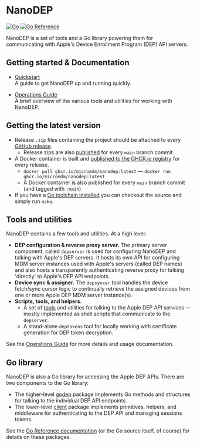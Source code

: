 # NanoDEP

[![Go](https://github.com/micromdm/nanodep/workflows/CI%2FCD/badge.svg)](https://github.com/micromdm/nanodep/actions) [![Go Reference](https://pkg.go.dev/badge/github.com/micromdm/nanodep.svg)](https://pkg.go.dev/github.com/micromdm/nanodep)

NanoDEP is a set of tools and a Go library powering them for communicating with Apple's Device Enrollment Program (DEP) API servers.

## Getting started & Documentation

- [Quickstart](docs/quickstart.md)  
A guide to get NanoDEP up and running quickly.

- [Operations Guide](docs/operations-guide.md)  
A brief overview of the various tools and utilities for working with NanoDEP.

## Getting the latest version

* Release `.zip` files containing the project should be attached to every [GitHub release](https://github.com/micromdm/nanodep/releases).
  * Release zips are also [published](https://github.com/micromdm/nanodep/actions) for every `main` branch commit.
* A Docker container is built and [published to the GHCR.io registry](http://ghcr.io/micromdm/nanodep) for every release.
  * `docker pull ghcr.io/micromdm/nanodep:latest` — `docker run ghcr.io/micromdm/nanodep:latest`
  * A Docker container is also published for every `main` branch commit (and tagged with `:main`)
* If you have a [Go toolchain installed](https://go.dev/doc/install) you can checkout the source and simply run `make`.

## Tools and utilities

NanoDEP contains a few tools and utilities. At a high level:

- **DEP configuration & reverse proxy server.** The primary server component, called `depserver` is used for configuring NanoDEP and talking with Apple's DEP servers. It hosts its own API for configuring MDM server instances used with Apple's servers (called DEP names) and also hosts a transparently authenticating reverse proxy for talking 'directly' to Apple's DEP API endpoints.
- **Device sync & assigner.** The `depsyncer` tool handles the device fetch/sync cursor logic to continually retrieve the assigned devices from one or more Apple DEP MDM server instance(s).
- **Scripts, tools, and helpers.**
  - A set of [tools](tools) and utilities for talking to the Apple DEP API services — mostly implemented as shell scripts that communicate to the `depserver`.
  - A stand-alone `deptokens` tool for locally working with certificate generation for DEP token decryption.

See the [Operations Guide](docs/operations-guide.md) for more details and usage documentation.

## Go library

NanoDEP is also a Go library for accessing the Apple DEP APIs. There are two components to the Go library:

* The higher-level [godep](https://pkg.go.dev/github.com/micromdm/nanodep/godep) package implements Go methods and structures for talking to the individual DEP API endpoints.
* The lower-level [client](https://pkg.go.dev/github.com/micromdm/nanodep/client) package implements primitives, helpers, and middleware for authenticating to the DEP API and managing sessions tokens.

See the [Go Reference documentation](https://pkg.go.dev/github.com/micromdm/nanodep) (or the Go source itself, of course) for details on these packages.
